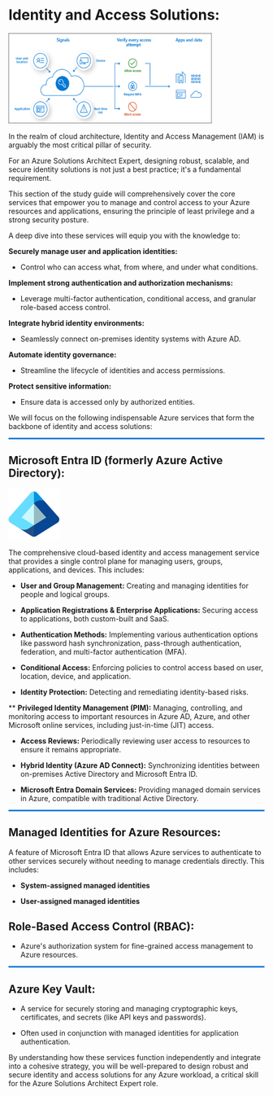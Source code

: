 # Identity and Access Solutions:

<p align="left">
  <img src="Images/Azzure-IAM-Solutions.png" alt="Azure IAM" width="400">
</p>

In the realm of cloud architecture, Identity and Access Management (IAM) is arguably the most critical pillar of security. 

For an Azure Solutions Architect Expert, designing robust, scalable, and secure identity solutions is not just a best practice; it's a fundamental requirement. 

This section of the study guide will comprehensively cover the core services that empower you to manage and control access to your Azure resources and applications, ensuring the principle of least privilege and a strong security posture.

A deep dive into these services will equip you with the knowledge to:

**Securely manage user and application identities:**

- Control who can access what, from where, and under what conditions.

**Implement strong authentication and authorization mechanisms:**

- Leverage multi-factor authentication, conditional access, and granular role-based access control.

**Integrate hybrid identity environments:**

- Seamlessly connect on-premises identity systems with Azure AD.

**Automate identity governance:**

- Streamline the lifecycle of identities and access permissions.

**Protect sensitive information:**

- Ensure data is accessed only by authorized entities.

We will focus on the following indispensable Azure services that form the backbone of identity and access solutions:

<hr style="border: 0; height: 3px; background: #0078D4; margin-top: 12px; margin-bottom: 12px;">

## Microsoft Entra ID (formerly Azure Active Directory):

<p align="left">
  <img src="Images/Microsoft-EntraID.png" alt="Microsoft ENtra ID" width="100">
</p>

The comprehensive cloud-based identity and access management service that provides a single control plane for managing users, groups, applications, and devices. This includes:

* **User and Group Management:** Creating and managing identities for people and logical groups.

* **Application Registrations & Enterprise Applications:** Securing access to applications, both custom-built and SaaS.

* **Authentication Methods:** Implementing various authentication options like password hash synchronization, pass-through authentication, federation, and multi-factor authentication (MFA).

* **Conditional Access:** Enforcing policies to control access based on user, location, device, and application.

* **Identity Protection:** Detecting and remediating identity-based risks.

** **Privileged Identity Management (PIM):** Managing, controlling, and monitoring access to important resources in Azure AD, Azure, and other Microsoft online services, including just-in-time (JIT) access.

* **Access Reviews:** Periodically reviewing user access to resources to ensure it remains appropriate.

* **Hybrid Identity (Azure AD Connect):** Synchronizing identities between on-premises Active Directory and Microsoft Entra ID.

* **Microsoft Entra Domain Services:** Providing managed domain services in Azure, compatible with traditional Active Directory.

<hr style="border: 0; height: 3px; background: #0078D4; margin-top: 12px; margin-bottom: 12px;">

## Managed Identities for Azure Resources:

A feature of Microsoft Entra ID that allows Azure services to authenticate to other services securely without needing to manage credentials directly. This includes:

* **System-assigned managed identities**

* **User-assigned managed identities**

## Role-Based Access Control (RBAC):

* Azure's authorization system for fine-grained access management to Azure resources.

<hr style="border: 0; height: 3px; background: #0078D4; margin-top: 12px; margin-bottom: 12px;">

## Azure Key Vault:

* A service for securely storing and managing cryptographic keys, certificates, and secrets (like API keys and passwords). 

* Often used in conjunction with managed identities for application authentication.

By understanding how these services function independently and integrate into a cohesive strategy, you will be well-prepared to design robust and secure identity and access solutions for any Azure workload, a critical skill for the Azure Solutions Architect Expert role.